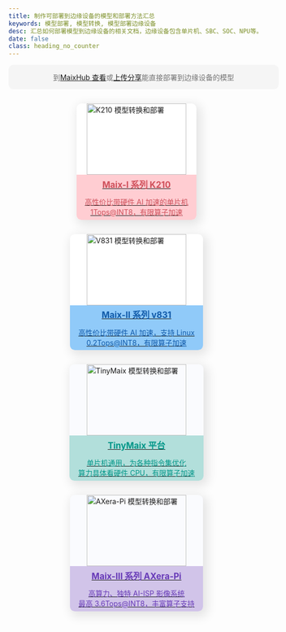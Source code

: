 ```yaml
---
title: 制作可部署到边缘设备的模型和部署方法汇总
keywords: 模型部署, 模型转换, 模型部署边缘设备
desc: 汇总如何部署模型到边缘设备的相关文档，边缘设备包含单片机、SBC、SOC、NPU等。
date: false
class: heading_no_counter
---
```


<div id="maixhub">
    到<a href="https://maixhub.com/model/zoo">MaixHub 查看</a>或<a href="https://maixhub.com/model/zoo/share">上传分享</a>能直接部署到边缘设备的模型
</div>

<div id="deploy_items">
    <a href="./k210.html">
        <div class="card">
            <img src="/hardware/zh/maix/assets/dk_board/maix_duino/maixduino_0.png" alt="K210 模型转换和部署">
            <div class="card_info card_red">
                <h2>Maix-I 系列 K210</h2>
                <div class="brief">
                    <div>高性价比带硬件 AI 加速的单片机</div>
                    <div>1Tops@INT8，有限算子加速</div>
                </div>
            </div>
        </div>
    </a>
    <a href="./v831.html">
        <div class="card">
            <img src="/hardware/assets/maixII/m2dock.jpg" alt="V831 模型转换和部署">
            <div class="card_info card_blue">
                <h2>Maix-II 系列 v831</h2>
                <div class="brief">
                    <div>高性价比带硬件 AI 加速，支持 Linux</div>
                    <div>0.2Tops@INT8，有限算子加速</div>
                </div>
            </div>
        </div>
    </a>
    <a href="./tinymaix.html">
        <div class="card" style="background-color: #fafbfe">
            <img src="../../assets/m0_small.png" alt="TinyMaix 模型转换和部署">
            <div class="card_info card_green">
                <h2>TinyMaix 平台</h2>
                <div class="brief">
                    <div>单片机通用，为各种指令集优化</div>
                    <div>算力具体看硬件 CPU，有限算子加速</div>
                </div>
            </div>
        </div>
    </a>
    <a href="./ax-pi.html">
        <div class="card" style="background-color: #fafbfe">
            <img src="../../assets/maix-iii-small.png" alt="AXera-Pi 模型转换和部署">
            <div class="card_info card_purple">
                <h2>Maix-III 系列 AXera-Pi</h2>
                <div class="brief">
                    <div>高算力、独特 AI-ISP 影像系统</div>
                    <div>最高 3.6Tops@INT8，丰富算子支持</div>
                </div>
            </div>
        </div>
    </a>
</div>

<style>
#deploy_items {
    display: flex;
    justify-content: space-evenly;
    flex-wrap: wrap;
    margin: 0 -10px;
}
#deploy_items a:hover {
    background-color: transparent;
}
#deploy_items > a {
    margin: 1em;
}
.card {
    display: flex;
    flex-direction: column;
    justify-content: space-between;
    align-items: center;
    box-shadow: 5px 6px 20px 4px  rgba(0, 0, 0, 0.1);
    border-radius: 0.6rem;
    transition: 0.4s;
    background: white;
}
.card:hover {
    box-shadow: 5px 6px 40px 4px  rgba(0, 0, 0, 0.1);
    scale: 1.05;
}
.card_info {
    display: flex;
    flex-direction: column;
    align-items: center;
    border-radius: 0 0 0.6rem 0.6rem;
}
.card img {
    height: 10em;
    width: 14em;
    object-fit: cover;
}
.card_info > h2 {
    font-size: 1.2em;
    margin: 0.2em;
    padding: 0.2em 1em;
}
.card_info > .brief {
    margin: 0.2em;
    padding: 0.2em 1em;
    display: flex;
    flex-direction: column;
    align-items: center;
}
.card_red {
    background-color: #ffcdd2;
    color: #cf4f5a;
}
.card_blue {
    background-color: #90caf9;
    color: #105aa9;
}
.card_green {
    background-color: #b2dfdb;
    color: #009688;
}
.card_purple {
    background-color: #d1c4e9;
    color: #673ab7;
}
#maixhub {
    display: flex;
    justify-content: center;
    align-items: center;
    margin: 1em 0;
    width: 100%;
    background-color: #f5f5f5;
    color: #727272;
    border-radius: 0.6rem;
    padding: 1em;
}
.dark #maixhub {
    background-color: #2d2d2d;
    color: #bfbfbf;
}
.dark .card_blue {
    background-color: #003c6c;
    color: #ffffffba;
}
.dark .card_red {
    background-color: #5a0000;
    color: #ffffffba;
}
.dark .card_green {
    background-color: #004e03;
    color: #ffffffba;
}
.dark .card_purple {
    background-color: #370040;
    color: #ffffffba;
}
</style>



